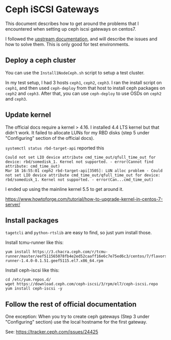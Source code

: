# Ceph iSCSI Gateways

This document describes how to get around the problems that I encountered when setting up ceph iscsi gateways on centos7.

I followed the [upstream documentation](https://docs.ceph.com/docs/master/rbd/iscsi-target-cli/), and will describe the issues and how to solve them. This is only good for test environments.


## Deploy a ceph cluster

You can use the `Install1NodeCeph.sh` script to setup a test cluster.

In my test setup, I had 3 hosts `ceph1`, `ceph2`, `ceph3`. I ran the install script on `ceph1`, and then used `ceph-deploy` from that host to install ceph packages on `ceph2` and `ceph3`.
After that, you can use `ceph-deploy` to use OSDs on `ceph2` and `ceph3`.

## Update kernel

The official docs require a kernel > 4.16. I installed 4.4 LTS kernel but that didn't work. It failed to allocate LUNs for my RBD disks (step 5 under "Configuring" section of the official docs). 

`systemctl status rbd-target-api` reported this

```
Could not set LIO device attribute cmd_time_out/qfull_time_out for device: rbd/somedisk_1. Kernel not supported. - error(Cannot find attribute: cmd_time_out)
Mar 16 16:55:01 ceph2 rbd-target-api[3505]: LUN alloc problem - Could not set LIO device attribute cmd_time_out/qfull_time_out for device: rbd/somedisk_1. Kernel not supported. - error(Can...cmd_time_out)
``` 

I ended up using the mainline kernel 5.5 to get around it.

https://www.howtoforge.com/tutorial/how-to-upgrade-kernel-in-centos-7-server/

## Install packages

`tagetcli` and `python-rtslib` are easy to find, so just yum install those.

Install tcmu-runner like this:

```
yum install https://3.chacra.ceph.com/r/tcmu-runner/master/eef511565078fb4e2ed52caaff16e6c7e75ed6c3/centos/7/flavors/default/x86_64/tcmu-runner-1.4.0-0.1.51.geef5115.el7.x86_64.rpm
```

Install ceph-iscsi like this:
```
cd /etc/yum.repos.d/
wget https://download.ceph.com/ceph-iscsi/3/rpm/el7/ceph-iscsi.repo
yum install ceph-iscsi -y
```

## Follow the rest of official documentation
 
One exception: When you try to create ceph gateways (Step 3 under "Configuring" section) use the local hostname for the first gateway. 

See: https://tracker.ceph.com/issues/24425